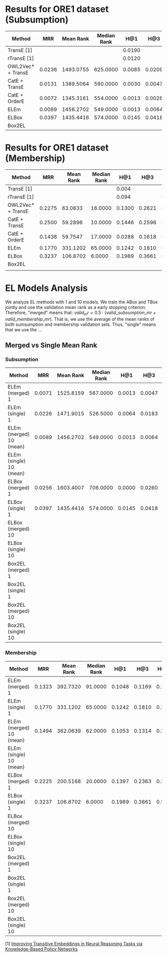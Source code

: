 # Results for ORE1 dataset (Subsumption)


| Method            | MRR    | Mean Rank | Median Rank | H@1    | H@3    | H@10   | H@100  | AUC    | Perc 90th Rank | Below 1000 |
|-------------------|--------|-----------|-------------|--------|--------|--------|--------|--------|----------------|------------|
| TransE [1]        |        |           |             | 0.0190 |        | 0.1300 |        |        |                |            |
| rTransE [1]       |        |           |             | 0.0120 |        | 0.1110 |        |        |                |            |
| OWL2Vec* + TransE | 0.0236 | 1493.0755 | 625.0000    | 0.0085 | 0.0209 | 0.0461 | 0.1890 | 0.8086 | 4569.5000      | 43.3727    |
| CatE + TransE     | 0.0131 | 1389.5064 | 590.0000    | 0.0030 | 0.0047 | 0.0128 | 0.1924 | 0.8219 | 4109.4000      | 44.7011    |
| CatE + OrderE     | 0.0072 | 1345.3161 | 554.0000    | 0.0013 | 0.0026 | 0.0090 | 0.0943 | 0.8276 | 3970.7000      | 46.3868    |
| ELEm              | 0.0089 | 1456.2702 | 549.0000    | 0.0013 | 0.0064 | 0.0149 | 0.0835 | 0.8133 | 4533.5000      | 43.6163    |
| ELBox             | 0.0397 | 1435.4416 | 574.0000    | 0.0145 | 0.0418 | 0.0793 | 0.2434 | 0.8160 | 4386.5000      | 41.6380    |
| Box2EL

# Results for ORE1 dataset (Membership)



| Method            | MRR    | Mean Rank | Median Rank | H@1    | H@3    | H@10   | H@100  | AUC    | Perc 90th Rank | Below 1000 |
|-------------------|--------|-----------|-------------|--------|--------|--------|--------|--------|----------------|------------|
| TransE [1]        |        |           |             | 0.004  |        | 0.090  |        |        |                |            |
| rTransE [1]       |        |           |             | 0.094  |        | 0.253  |        |        |                |            |
| OWL2Vec* + TransE | 0.2275 | 63.0833   | 16.0000     | 0.1300 | 0.2621 | 0.3944 | 0.8783 | 0.9920 | 115.0000       | 83.9744    |
| CatE + TransE     | 0.2500 | 59.2896   | 10.0000     | 0.1446 | 0.2596 | 0.4845 | 0.9121 | 0.9925 | 85.0000        | 84.0206    |
| CatE + OrderE     | 0.1438 | 59.7547   | 17.0000     | 0.0288 | 0.1618 | 0.3610 | 0.9397 | 0.9924 | 81.0000        | 81.6929    |
| ELEm              | 0.1770 | 331.1202  | 65.0000     | 0.1242 | 0.1810 | 0.2846 | 0.5543 | 0.9576 | 612.4000       | 53.7160    |
| ELBox             | 0.3237 | 106.8702  | 6.0000      | 0.1989 | 0.3661 | 0.5905 | 0.8758 | 0.9864 | 140.0000       | 62.8024    |
| Box2EL            |        |           |             |        |        |        |        |        |                |            |
|                   |        |           |             |        |        |        |        |        |                |            |


# EL Models Analysis

We analyze EL methods with 1 and 10 models. We train the ABox and TBox
jointly and use the validation mean rank as a early stopping
criterion.  Therefore, "merged" means that: $valid_mr = 0.5\cdot
(valid\_subsumption\_mr + valid\_membership\_mr)$. That is, we use the
average of the mean ranks of both sumsumption and membership
validation sets. Thus, "single" means that we use the ...

## Merged vs Single Mean Rank 



### Subsumption

| Method                  | MRR    | Mean Rank | Median Rank | H@1    | H@3    | H@10   | H@100  | AUC    | Perc 90th Rank | Below 1000 |
|-------------------------|--------|-----------|-------------|--------|--------|--------|--------|--------|----------------|------------|
| ELEm (merged) 1         | 0.0071 | 1525.8159 | 567.0000    | 0.0013 | 0.0047 | 0.0085 | 0.0784 | 0.8044 | 4959.0000      | 44.3327    |
| ELEm (single) 1         | 0.0226 | 1471.9015 | 526.5000    | 0.0064 | 0.0183 | 0.0452 | 0.2187 | 0.8113 | 5024.0000      | 43.8148    |
| ELEm (merged) 10 (mean) | 0.0089 | 1456.2702 | 549.0000    | 0.0013 | 0.0064 | 0.0149 | 0.0835 | 0.8133 | 4533.5000      | 43.6163    |
| ELEm (single) 10 (mean) |        |           |             |        |        |        |        |        |                |            |
| ELBox (merged) 1        | 0.0256 | 1603.4007 | 706.0000    | 0.0000 | 0.0260 | 0.0720 | 0.2136 | 0.7944 | 4956.0000      | 41.4824    |
| ELBox (single) 1        | 0.0397 | 1435.4416 | 574.0000    | 0.0145 | 0.0418 | 0.0793 | 0.2434 | 0.8160 | 4386.5000      | 41.6380    |
| ELBox (merged) 10       |        |           |             |        |        |        |        |        |                |            |
| ELBox (single) 10       |        |           |             |        |        |        |        |        |                |            |
| Box2EL (merged) 1       |        |           |             |        |        |        |        |        |                |            |
| Box2EL (single) 1       |        |           |             |        |        |        |        |        |                |            |
| Box2EL (merged) 10      |        |           |             |        |        |        |        |        |                |            |
| Box2EL (single) 10      |        |           |             |        |        |        |        |        |                |            |

### Membership

| Method                  | MRR    | Mean Rank | Median Rank | H@1    | H@3    | H@10   | H@100  | AUC    | Perc 90th Rank | Below 1000 |
|-------------------------|--------|-----------|-------------|--------|--------|--------|--------|--------|----------------|------------|
| ELEm (merged) 1         | 0.1323 | 392.7320  | 91.0000     | 0.1048 | 0.1169 | 0.1768 | 0.5177 | 0.9497 | 770.8000       | 48.1195    |
| ELEm (single) 1         | 0.1770 | 331.1202  | 65.0000     | 0.1242 | 0.1810 | 0.2846 | 0.5543 | 0.9576 | 612.4000       | 53.7160    |
| ELEm (merged) 10 (mean) | 0.1494 | 362.0639  | 62.0000     | 0.1053 | 0.1314 | 0.2474 | 0.5641 | 0.9536 | 872.0000       | 45.1872    |
| ELEm (single) 10 (mean) |        |           |             |        |        |        |        |        |                |            |
| ELBox (merged) 1        | 0.2225 | 200.5168  | 20.0000     | 0.1397 | 0.2363 | 0.3885 | 0.7814 | 0.9743 | 306.4000       | 51.7630    |
| ELBox (single) 1        | 0.3237 | 106.8702  | 6.0000      | 0.1989 | 0.3661 | 0.5905 | 0.8758 | 0.9864 | 140.0000       | 62.8024    |
| ELBox (merged) 10       |        |           |             |        |        |        |        |        |                |            |
| ELBox (single) 10       |        |           |             |        |        |        |        |        |                |            |
| Box2EL (merged) 1       |        |           |             |        |        |        |        |        |                |            |
| Box2EL (single) 1       |        |           |             |        |        |        |        |        |                |            |
| Box2EL (merged) 10      |        |           |             |        |        |        |        |        |                |            |
| Box2EL (single) 10      |        |           |             |        |        |        |        |        |                |            |




[1] [Improving Transitive Embeddings in Neural Reasoning Tasks via Knowledge-Based Policy Networks](https://ceur-ws.org/Vol-3337/semrec_paper3.pdf)
